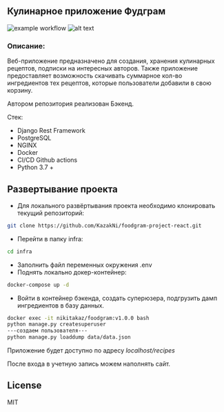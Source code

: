 ## Кулинарное приложение Фудграм
![example workflow](https://github.com/kazakni/foodgram-project-react/actions/workflows/main.yml/badge.svg)
![alt text](https://sun9-55.userapi.com/impg/9aQjMO8FW8_uM-OLyiX9R-NaZWIzwxFbc7BrRA/ioj5uu1CPIk.jpg?size=1220x747&quality=95&sign=453cf36baf9aaa2da82c836e7585dc49&type=album)

### Описание:

Веб-приложение предназначено для создания, хранения кулинарных рецептов, подписки на интересных авторов.
Также приложение предоставляет возможность скачивать суммарное кол-во ингредиентов тех рецептов, которые пользователи добавили в свою корзину.

Автором репозитория реализован Бэкенд.

Стек:
- Django Rest Framework
- PostgreSQL
- NGINX
- Docker
- CI/CD Github actions
- Python 3.7 +


## Развертывание проекта

- Для локального развёртывания проекта необходимо клонировать текущий репозиторий:

```sh
git clone https://github.com/KazakNi/foodgram-project-react.git
```

- Перейти в папку infra:

```sh
cd infra
```
- Заполнить файл переменных окружения .env
- Поднять локально докер-контейнер:

```sh
docker-compose up -d
```

- Войти в контейнер бэкенда, создать суперюзера, подгрузить дамп ингредиентов в базу данных.

```sh
docker exec -it nikitakaz/foodgram:v1.0.0 bash
python manage.py createsuperuser
---создаем пользователя---
python manage.py loaddump data/data.json
```
Приложение будет доступно по адресу _localhost/recipes_

После входа в учетную запись можем наполнять сайт.
## License

MIT
